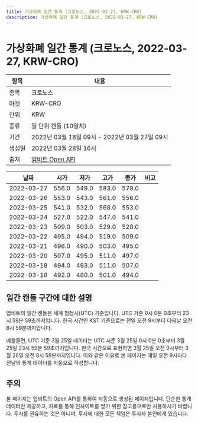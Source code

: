 ```yaml
---
title: 가상화폐 일간 통계 (크로노스, 2022-03-27, KRW-CRO)
description: 가상화폐 일간 통계 (크로노스, 2022-03-27, KRW-CRO)
---
```



가상화폐 일간 통계 (크로노스, 2022-03-27, KRW-CRO)
===

|항목|내용|
|--|--|
|종목|크로노스|
|마켓|KRW-CRO|
|단위|KRW|
|종류|일 단위 캔들 (10일치)|
|기간|2022년 03월 18일 09시 - 2022년 03월 27일 09시|
|생성일|2022년 03월 28일 16시|
|출처|[업비트 Open API](https://docs.upbit.com)|


|날짜|시가|저가|고가|종가|비고|
|--|--|--|--|--|--|
|2022-03-27|556.0|549.0|583.0|579.0|    |
|2022-03-26|553.0|543.0|561.0|556.0|    |
|2022-03-25|541.0|532.0|568.0|553.0|    |
|2022-03-24|527.0|522.0|547.0|541.0|    |
|2022-03-23|509.0|503.0|529.0|528.0|    |
|2022-03-22|495.0|494.0|519.0|509.0|    |
|2022-03-21|496.0|490.0|503.0|495.0|    |
|2022-03-20|507.0|495.0|511.0|497.0|    |
|2022-03-19|494.0|493.0|511.0|507.0|    |
|2022-03-18|492.0|480.0|501.0|494.0|    |


일간 캔들 구간에 대한 설명
---


업비트의 일간 캔들은 세계 협정시(UTC) 기준입니다. 
UTC 기준 0시 0분 0초부터 23시 59분 59초까지입니다. 
한국 시간인 KST 기준으로는 전일 오전 9시부터 다음날 오전 8시 59분까지입니다. 


예를들면, UTC 기준 3월 25일 데이터는 UTC 시준 3월 25일 0시 0분 0초부터 3월 25일 23시 59분 59초까지입니다. 
한국 시간으로 표현하면 3월 25일 오전 9시부터 3월 26일 오전 8시 59분까지입니다. 
이와 같은 이유로 본 페이지는 매일 오전 9시마다 전날의 통계 데이터를 자동으로 작성합니다. 


주의
---


본 페이지는 업비트의 Open API를 통하여 자동으로 생성된 페이지입니다. 
단순한 통계 데이터만 제공하고, 자료를 통해 인사이트를 얻기 위한 참고용으로만 사용하시기 바랍니다. 
투자를 권유하는 것은 아니며, 투자에 대한 모든 책임은 투자자 본인에게 있습니다. 
